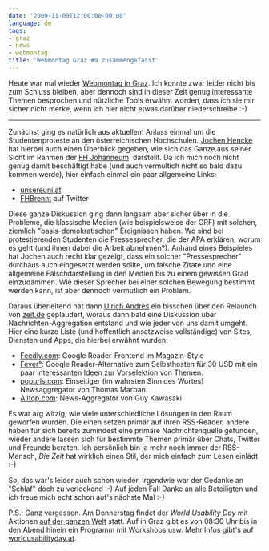 ```yaml
---
date: '2009-11-09T12:00:00-00:00'
language: de
tags:
- graz
- news
- webmontag
title: 'Webmontag Graz #9 zusammengefasst'
---
```



Heute war mal wieder <a href="http://webmontag-graz.at/">Webmontag in Graz</a>. Ich konnte zwar leider nicht bis zum Schluss bleiben, aber dennoch sind in dieser Zeit genug interessante Themen besprochen und n&uuml;tzliche Tools erw&auml;hnt worden, dass ich sie mir sicher nicht merke, wenn ich hier nicht etwas dar&uuml;ber niederschreibe :-)

----------

Zun&auml;chst ging es nat&uuml;rlich aus aktuellem Anlass einmal um die Studentenproteste an den &ouml;sterreichischen Hochschulen. <a href="http://wg3null.net/">Jochen Hencke</a> hat hierbei auch einen &Uuml;berblick gegeben, wie sich das Ganze aus seiner Sicht im Rahmen der <a href="http://www.fh-joanneum.at/">FH Johanneum</a>&nbsp; darstellt. Da ich mich noch nicht genug damit besch&auml;ftigt habe (und auch vermultich nicht so bald dazu kommen werde), hier einfach einmal ein paar allgemeine Links:

<ul>
<li><a href="http://unsereuni.at">unsereuni.at</a></li>
<li><a href="http://twitter.com/fhbrennt">FHBrennt</a> auf Twitter</li>
</ul>

Diese ganze Diskussion ging dann langsam aber sicher &uuml;ber in die Probleme, die klassische Medien (wie beispielsweise der ORF) mit solchen, ziemlich &quot;basis-demokratischen&quot; Ereignissen haben. Wo sind bei protestierenden Studenten die Pressesprecher, die der APA erkl&auml;ren, worum es geht (und ihnen dabei die Arbeit abnehmen?). Anhand eines Beispieles hat Jochen auch recht klar gezeigt, dass ein solcher &quot;Pressesprecher&quot; durchaus auch eingesetzt werden sollte, um falsche Zitate und eine allgemeine Falschdarstellung in den Medien bis zu einem gewissen Grad einzud&auml;mmen. Wie dieser Sprecher bei einer solchen Bewegung bestimmt werden kann, ist aber dennoch vermutlich ein Problem.

Daraus &uuml;berleitend hat dann <a href="https://www.xing.com/profile/Ulrich_Andres">Ulrich Andres</a> ein bisschen &uuml;ber den Relaunch von <a href="http://www.zeit.de/index">zeit.de</a> geplaudert, woraus dann bald eine Diskussion &uuml;ber Nachrichten-Aggregation entstand und wie jeder von uns damit umgeht. Hier eine kurze Liste (und hoffentlich ansatzweise vollst&auml;ndige) von Sites, Diensten und Apps, die hierbei erw&auml;hnt wurden:

<ul>
	<li>
		<a href="http://feedly.com/">Feedly.com</a>: Google Reader-Frontend im Magazin-Style</li>
	<li>
		<a href="http://feedafever.com/">Fever&deg;</a>: Google Reader-Alternative zum Selbsthosten f&uuml;r 30 USD mit ein paar interessanten Ideen zur Vorselektion von Themen.</li>
	<li>
		<a href="http://popurls.com/">popurls.com</a>: Einseitiger (im wahrsten Sinn des Wortes) Newsaggregator von Thomas Marban.</li>
	<li>
		<a href="http://alltop.com/">Alltop.com</a>: News-Aggregator von Guy Kawasaki</li>
</ul>

Es war arg witzig, wie viele unterschiedliche L&ouml;sungen in den Raum geworfen wurden. Die einen setzen prim&auml;r auf ihren RSS-Reader, andere haben f&uuml;r sich bereits zumindest eine prim&auml;re Nachrichtenquelle gefunden, wieder andere lassen sich f&uuml;r bestimmte Themen prim&auml;r &uuml;ber Chats, Twitter und Freunde beraten. Ich pers&ouml;nlich bin ja mehr noch immer der RSS-Mensch, <em>Die Zeit</em> hat wirklich einen Stil, der mich einfach zum Lesen einl&auml;dt :-)

So, das war&#39;s leider auch schon wieder. Irgendwie war der Gedanke an &quot;Schlaf&quot; doch zu verlockend :-) Auf jeden Fall Danke an alle Beteiligten und ich freue mich echt schon auf&#39;s n&auml;chste Mal :-)

P.S.: Ganz vergessen. Am Donnerstag findet der <em>World Usability Day</em> mit Aktionen <a href="http://www.worldusabilityday.org">auf der ganzen Welt</a> statt. Auf in Graz gibt es von 08:30 Uhr bis in den Abend hinein ein Programm mit Workshops usw. Mehr Infos gibt&#39;s auf <a href="http://worldusabilityday.at/">worldusabilityday.at</a>.
